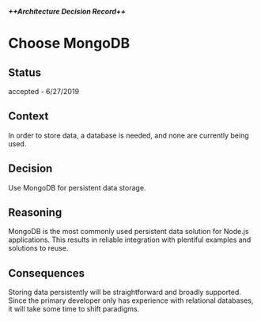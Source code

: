 [//]: # (Adapted from Michael Nygard's Template : https://github.com/joelparkerhenderson/architecture_decision_record/blob/master/adr_template_by_michael_nygard.md)

***++Architecture Decision Record++***

# Choose MongoDB

## Status

accepted - 6/27/2019

## Context

In order to store data, a database is needed, and none are currently being used.

## Decision

Use MongoDB for persistent data storage.

## Reasoning

MongoDB is the most commonly used persistent data solution for Node.js applications. This results in reliable integration with plentiful examples and solutions to reuse.

## Consequences

Storing data persistently will be straightforward and broadly supported. Since the primary developer only has experience with relational databases, it will take some time to shift paradigms.

